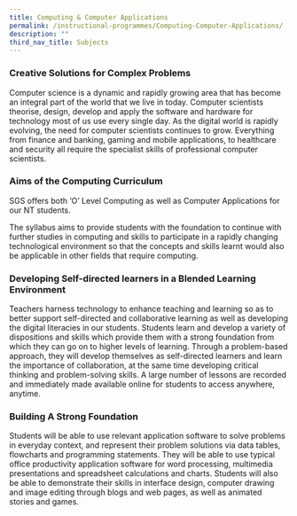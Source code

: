 ```yaml
---
title: Computing & Computer Applications
permalink: /instructional-programmes/Computing-Computer-Applications/
description: ""
third_nav_title: Subjects
---
```

### Creative Solutions for Complex Problems
Computer science is a dynamic and rapidly growing area that has become an
integral part of the world that we live in today. Computer scientists theorise,
design, develop and apply the software and hardware for technology most of us
use every single day. As the digital world is rapidly evolving, the need for computer scientists continues to grow. Everything from finance and banking, gaming and mobile applications, to healthcare and security all require the specialist skills of professional computer scientists.

### Aims of the Computing Curriculum
SGS offers both ‘O’ Level Computing as well as Computer Applications for our NT
students.

The syllabus aims to provide students with the foundation to continue with further studies in computing and skills to participate in a rapidly changing technological environment so that the concepts and skills learnt would also be applicable in other fields that require computing.

### Developing Self-directed learners in a Blended Learning Environment
Teachers harness technology to enhance teaching and learning so as to better
support self-directed and collaborative learning as well as developing the digital
literacies in our students. Students learn and develop a variety of dispositions and skills which provide them with a strong foundation from which they can go on to higher levels of learning. Through a problem-based approach, they will develop themselves as self-directed learners and learn the importance of collaboration, at the same time developing critical thinking and problem-solving skills. A large number of lessons are recorded and immediately made available online for students to access anywhere, anytime.

### Building A Strong Foundation
Students will be able to use relevant application software to solve problems in
everyday context, and represent their problem solutions via data tables,
flowcharts and programming statements. They will be able to use typical office
productivity application software for word processing, multimedia presentations
and spreadsheet calculations and charts. Students will also be able to demonstrate their skills in interface design, computer drawing and image editing through blogs and web pages, as well as animated stories and games.